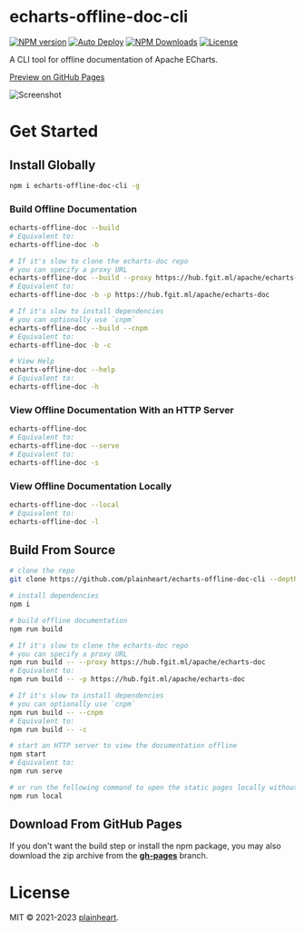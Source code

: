 # echarts-offline-doc-cli
[![NPM version](https://img.shields.io/npm/v/echarts-offline-doc-cli.svg?style=flat)](https://www.npmjs.org/package/echarts-offline-doc-cli)
[![Auto Deploy](https://github.com/plainheart/echarts-offline-doc-cli/actions/workflows/deploy.yaml/badge.svg)](https://github.com/plainheart/echarts-offline-doc-cli/actions/workflows/deploy.yaml)
[![NPM Downloads](https://img.shields.io/npm/dm/echarts-offline-doc-cli.svg)](https://npmcharts.com/compare/echarts-offline-doc-cli?minimal=true)
[![License](https://img.shields.io/npm/l/echarts-offline-doc-cli.svg)](https://github.com/plainheart/echarts-offline-doc-cli/blob/main/LICENSE)

A CLI tool for offline documentation of Apache ECharts.

[Preview on GitHub Pages](https://plainheart.github.io/echarts-offline-doc-cli)

![Screenshot](https://user-images.githubusercontent.com/26999792/229869304-4a782121-4324-4e68-9f3d-a956d0c60ee6.png)

# Get Started

## Install Globally

```sh
npm i echarts-offline-doc-cli -g
```

### Build Offline Documentation

```sh
echarts-offline-doc --build
# Equivalent to:
echarts-offline-doc -b

# If it's slow to clone the echarts-doc repo
# you can specify a proxy URL
echarts-offline-doc --build --proxy https://hub.fgit.ml/apache/echarts-doc
# Equivalent to:
echarts-offline-doc -b -p https://hub.fgit.ml/apache/echarts-doc

# If it's slow to install dependencies
# you can optionally use `cnpm`
echarts-offline-doc --build --cnpm
# Equivalent to:
echarts-offline-doc -b -c

# View Help
echarts-offline-doc --help
# Equivalent to:
echarts-offline-doc -h
```

### View Offline Documentation With an HTTP Server

```sh
echarts-offline-doc
# Equivalent to:
echarts-offline-doc --serve
# Equivalent to:
echarts-offline-doc -s
```

### View Offline Documentation Locally

```sh
echarts-offline-doc --local
# Equivalent to:
echarts-offline-doc -l
```

## Build From Source

```sh
# clone the repo
git clone https://github.com/plainheart/echarts-offline-doc-cli --depth=1

# install dependencies
npm i

# build offline documentation
npm run build

# If it's slow to clone the echarts-doc repo
# you can specify a proxy URL
npm run build -- --proxy https://hub.fgit.ml/apache/echarts-doc
# Equivalent to:
npm run build -- -p https://hub.fgit.ml/apache/echarts-doc

# If it's slow to install dependencies
# you can optionally use `cnpm`
npm run build -- --cnpm
# Equivalent to:
npm run build -- -c

# start an HTTP server to view the documentation offline
npm start
# Equivalent to:
npm run serve

# or run the following command to open the static pages locally without a server
npm run local
```

## Download From GitHub Pages

If you don't want the build step or install the npm package, you may also download the zip archive from the [**gh-pages**](https://github.com/plainheart/echarts-offline-doc-cli/archive/gh-pages.zip) branch.

# License

MIT &copy; 2021-2023 [plainheart](https://github.com/plainheart).

